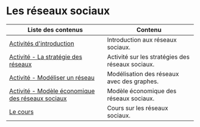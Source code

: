 # Les réseaux sociaux

| Liste des contenus                              | Contenu                             |
| ----------------------------------------------- | ----------------------------------- |
| [Activités d'introduction](introduction.md) | Introduction aux réseaux sociaux. |
| [Activité - La stratégie des réseaux](dopamine.md) | Activité sur les stratégies des réseaux sociaux. |
| [Activité - Modéliser un réseau](modelisation.md) | Modélisation des réseaux avec des graphes. |
| [Activité - Modèle économique des réseaux sociaux](modele_economique.md) | Modèle économique des réseaux sociaux. |
| [Le cours](cours.md) | Cours sur les réseaux sociaux. |